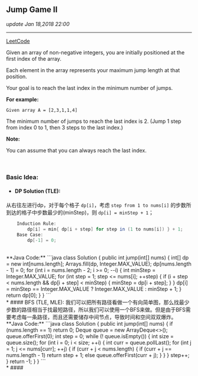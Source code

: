 ## Jump Game II
_update Jan 18,2018  22:00_

---
[LeetCode](https://leetcode.com/problems/jump-game-ii/description/)

Given an array of non-negative integers, you are initially positioned at the first index of the array.

Each element in the array represents your maximum jump length at that position.

Your goal is to reach the last index in the minimum number of jumps.

**For example:**

    Given array A = [2,3,1,1,4]

The minimum number of jumps to reach the last index is 2. (Jump 1 step from index 0 to 1, then 3 steps to the last index.)

**Note:** 

You can assume that you can always reach the last index.

<br>

### Basic Idea:
* #### DP Solution (TLE):
从右往左进行dp，对于每个格子 `dp[i]`，考虑 `step from 1 to nums[i]` 的步数所到达的格子中步数最少的(minStep)，则  `dp[i] = minStep + 1`；
```java
    Induction Rule:
        dp[i] = min{ dp[i + step] for step in (1 to nums[i]) } + 1;
    Base Case:
        dp[-1] = 0;
```
<br>
**Java Code:**
```java
class Solution {
    public int jump(int[] nums) {
        int[] dp = new int[nums.length];
        Arrays.fill(dp, Integer.MAX_VALUE);
        dp[nums.length - 1] = 0;
        for (int i = nums.length - 2; i >= 0; --i) {
            int minStep = Integer.MAX_VALUE;
            for (int step = 1; step <= nums[i]; ++step) {
                if (i + step < nums.length && dp[i + step] < minStep) {
                    minStep = dp[i + step];
                }
            }
            dp[i] = minStep == Integer.MAX_VALUE ? Integer.MAX_VALUE : minStep + 1;
        }
        return dp[0];
    }
}
```
<br>
* #### BFS (TLE, MLE):
我们可以把所有路径看做一个有向简单图，那么找最少步数的路径相当于找最短路径，所以我们可以使用一个BFS来做。但是由于BFS需要考虑每一条路径，而且还需要储存中间节点，导致时间和空间双双爆炸。  
<br>
**Java Code:**
```java
class Solution {
    public int jump(int[] nums) {
        if (nums.length == 1) return 0;
        Deque<Integer> queue = new ArrayDeque<>();
        queue.offerFirst(0);
        int step = 0;
        while (! queue.isEmpty()) {
            int size = queue.size();
            for (int i = 0; i < size; ++i) {
                int curr = queue.pollLast();
                for (int j = 1; j <= nums[curr]; ++j) {
                    if (curr + j < nums.length) {
                        if (curr + j == nums.length - 1) return step + 1;
                        else queue.offerFirst(curr + j);
                    }
                }
            }
            step++;
        }
        return -1;
    }
}
```
<br>
* #### 

















